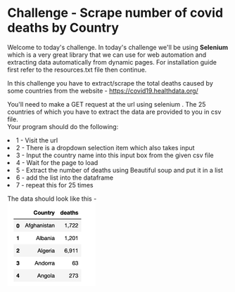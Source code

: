 # Challenge - Scrape number of covid deaths by Country
Welcome to today's challenge. In today's challenge we'll be using **Selenium** which is a very great library that we can use for web automation and extracting data automatically from dynamic pages. For installation guide first refer to the resources.txt file then continue.

In this challenge you have to extract/scrape the total deaths caused by some countries from the website - https://covid19.healthdata.org/
<p>You'll need to make a GET request at the url using selenium .
The 25 countries of which you have to extract the data are provided to you in csv file.<br>
Your program should do the following:
<li>1 - Visit the url
<li>2 - There is a dropdown selection item which also takes input
<li>3 - Input the country name into this input box from the given csv file
<li>4 - Wait for the page to load
<li>5 - Extract the number of deaths using Beautiful soup and put it in a list
<li>6 - add the list into the dataframe
<li>7 - repeat this for 25 times

The data should look like this - <br> 
<img width="200" src="./ss.png"> 

